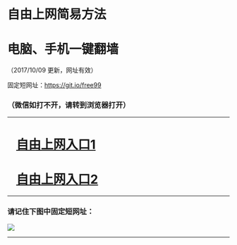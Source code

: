 ﻿# 自由上网简易方法

# 电脑、手机一键翻墙

（2017/10/09 更新，网址有效）

固定短网址：https://git.io/free99

### （微信如打不开，请转到浏览器打开）


***





# &nbsp;&nbsp; <a href="http://ft379525056.fwq-tz-1001.info/fwqtz01.html?t=100900127898 " target="_blank">自由上网入口1</a>
# &nbsp;&nbsp; <a href="http://ft475828913.fwq-tz-1002.info/fwqtz02.html?t=100900124186 " target="_blank">自由上网入口2</a>
***

### 请记住下图中固定短网址：

<img src="https://s3-us-west-2.amazonaws.com/fwq-1001/yjfq-20170905okok.png" /> 


***

